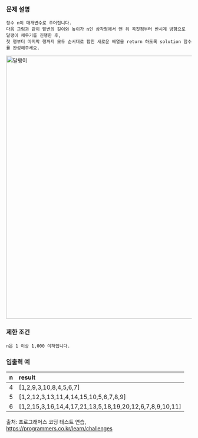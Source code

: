 ### 문제 설명   

	정수 n이 매개변수로 주어집니다. 
	다음 그림과 같이 밑변의 길이와 높이가 n인 삼각형에서 맨 위 꼭짓점부터 반시계 방향으로 달팽이 채우기를 진행한 후, 
	첫 행부터 마지막 행까지 모두 순서대로 합친 새로운 배열을 return 하도록 solution 함수를 완성해주세요. 
	
<img width="714" alt="달팽이" src="https://user-images.githubusercontent.com/70620102/94643745-787a8980-0322-11eb-8bd7-f66949092e0d.png">     

### 제한 조건   

	n은 1 이상 1,000 이하입니다.   

### 입출력 예   

|n|result|   
|:---:|:---|
|4|[1,2,9,3,10,8,4,5,6,7]|   
|5|[1,2,12,3,13,11,4,14,15,10,5,6,7,8,9]|   
|6|[1,2,15,3,16,14,4,17,21,13,5,18,19,20,12,6,7,8,9,10,11]|   


출처: 프로그래머스 코딩 테스트 연습, https://programmers.co.kr/learn/challenges
